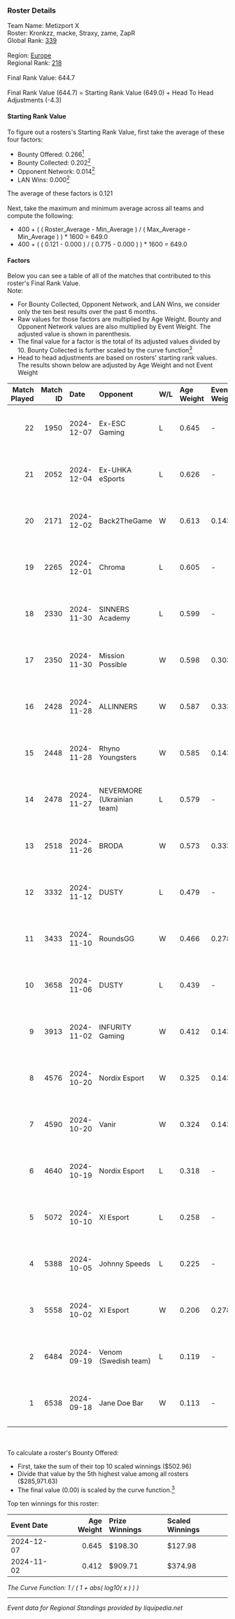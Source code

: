### Roster Details<br />
Team Name: Metizport X<br />
Roster: Kronkzz, macke, Straxy, zame, ZapR<br />
Global Rank: [339](../../standings_global_2025_02_28.md)<br />
<br />
Region: [Europe]( ../../standings_europe_2025_02_28.md)<br />
Regional Rank: [218]( ../../standings_europe_2025_02_28.md)<br />
<br />
Final Rank Value:  644.7<br />
<br />
Final Rank Value (644.7) = Starting Rank Value (649.0) + Head To Head Adjustments (-4.3)<br />

#### Starting Rank Value<br />
To figure out a rosters's Starting Rank Value, first take the average of these four factors:<br />
- Bounty Offered: 0.266[<sup>1</sup>](#table2)
- Bounty Collected: 0.202[<sup>2</sup>](#table1)
- Opponent Network: 0.014[<sup>2</sup>](#table1)
- LAN Wins: 0.000[<sup>2</sup>](#table1)

The average of these factors is 0.121<br />
<br />
Next, take the maximum and minimum average across all teams and compute the following:<br />
- 400 + ( ( Roster_Average - Min_Average ) / ( Max_Average - Min_Average ) ) * 1600 = 649.0
- 400 + ( ( 0.121 - 0.000 ) / ( 0.775 - 0.000 ) ) * 1600 = 649.0


#### Factors<br />
Below you can see a table of all of the matches that contributed to this roster's Final Rank Value.<br />
Note:<br />

- For Bounty Collected, Opponent Network, and LAN Wins, we consider only the ten best results over the past 6 months.
- Raw values for those factors are multiplied by Age Weight. Bounty and Opponent Network values are also multiplied by Event Weight. The adjusted value is shown in parenthesis.
- The final value for a factor is the total of its adjusted values divided by 10. Bounty Collected is further scaled by the curve function[<sup>3</sup>](#curveFunction)
- Head to head adjustments are based on rosters' starting rank values. The results shown below are adjusted by Age Weight and not Event Weight
<span id="table1"></span><br />


| Match Played | Match ID | Date       | Opponent                   | W/L | Age Weight | Event Weight | Bounty Collected | Opponent Network | LAN Wins  | H2H Adj. | Roster                             |
| -: | -: | :- | :- | :- | :- | :- | :- | :- | :- | -: | :- |
|           22 |     1950 | 2024-12-07 | Ex-ESC Gaming              | L   | 0.645      | -            | -                | -                | -         |    -9.15 | Kronkzz, macke, Straxy, zame, ZapR |
|           21 |     2052 | 2024-12-04 | Ex-UHKA eSports            | L   | 0.626      | -            | -                | -                | -         |   -13.38 | Kronkzz, macke, Straxy, zame, ZapR |
|           20 |     2171 | 2024-12-02 | Back2TheGame               | W   | 0.613      | 0.143        | 0.002 (0.000)    | 0.245 (0.021)    | 0 (0.000) |    11.97 | Kronkzz, macke, Straxy, zame, ZapR |
|           19 |     2265 | 2024-12-01 | Chroma                     | L   | 0.605      | -            | -                | -                | -         |    -8.51 | Kronkzz, macke, Straxy, zame, ZapR |
|           18 |     2330 | 2024-11-30 | SINNERS Academy            | L   | 0.599      | -            | -                | -                | -         |    -7.37 | Kronkzz, macke, Straxy, zame, ZapR |
|           17 |     2350 | 2024-11-30 | Mission Possible           | W   | 0.598      | 0.303        | 0.000 (0.000)    | 0.268 (0.048)    | 0 (0.000) |     6.77 | Kronkzz, macke, Straxy, zame, ZapR |
|           16 |     2428 | 2024-11-28 | ALLINNERS                  | W   | 0.587      | 0.333        | 0.003 (0.001)    | 0.162 (0.032)    | 0 (0.000) |    11.44 | Kronkzz, macke, Straxy, zame, ZapR |
|           15 |     2448 | 2024-11-28 | Rhyno Youngsters           | W   | 0.585      | 0.143        | 0.004 (0.000)    | 0.131 (0.011)    | 0 (0.000) |    11.90 | Kronkzz, macke, Straxy, zame, ZapR |
|           14 |     2478 | 2024-11-27 | NEVERMORE (Ukrainian team) | L   | 0.579      | -            | -                | -                | -         |    -5.75 | Kronkzz, macke, Straxy, zame, ZapR |
|           13 |     2518 | 2024-11-26 | BRODA                      | W   | 0.573      | 0.333        | 0.000 (0.000)    | 0.060 (0.012)    | 0 (0.000) |     5.53 | Kronkzz, macke, Straxy, zame, ZapR |
|           12 |     3332 | 2024-11-12 | DUSTY                      | L   | 0.479      | -            | -                | -                | -         |    -7.01 | Kronkzz, Macke, Straxy, zame, ZapR |
|           11 |     3433 | 2024-11-10 | RoundsGG                   | W   | 0.466      | 0.278        | 0.000 (0.000)    | 0.066 (0.008)    | 0 (0.000) |     5.10 | Kronkzz, Macke, Straxy, zame, ZapR |
|           10 |     3658 | 2024-11-06 | DUSTY                      | L   | 0.439      | -            | -                | -                | -         |    -6.40 | Kronkzz, Macke, Straxy, zame, ZapR |
|            9 |     3913 | 2024-11-02 | INFURITY Gaming            | W   | 0.412      | 0.143        | 0.001 (0.000)    | 0.032 (0.002)    | 0 (0.000) |     5.85 | Brave, Macke, Straxy, zame, ZapR   |
|            8 |     4576 | 2024-10-20 | Nordix Esport              | W   | 0.325      | 0.143        | 0.001 (0.000)    | 0.016 (0.001)    | 0 (0.000) |     4.63 | Brave, Macke, Straxy, zame, ZapR   |
|            7 |     4590 | 2024-10-20 | Vanir                      | W   | 0.324      | 0.143        | 0.000 (0.000)    | 0.000 (0.000)    | 0 (0.000) |     2.11 | Brave, Macke, Straxy, zame, ZapR   |
|            6 |     4640 | 2024-10-19 | Nordix Esport              | L   | 0.318      | -            | -                | -                | -         |    -5.49 | Brave, Macke, Straxy, zame, ZapR   |
|            5 |     5072 | 2024-10-10 | XI Esport                  | L   | 0.258      | -            | -                | -                | -         |    -5.50 | Kronkzz, Macke, Straxy, zame, ZapR |
|            4 |     5388 | 2024-10-05 | Johnny Speeds              | L   | 0.225      | -            | -                | -                | -         |    -1.18 | Kronkzz, Macke, Straxy, zame, ZapR |
|            3 |     5558 | 2024-10-02 | XI Esport                  | W   | 0.206      | 0.278        | 0.000 (0.000)    | 0.138 (0.008)    | 0 (0.000) |     2.09 | Kronkzz, Macke, Straxy, zame, ZapR |
|            2 |     6484 | 2024-09-19 | Venom (Swedish team)       | L   | 0.119      | -            | -                | -                | -         |    -2.69 | Kronkzz, Macke, Straxy, zame, ZapR |
|            1 |     6538 | 2024-09-18 | Jane Doe Bar               | W   | 0.113      | -            | -                | -                | -         |     0.70 | Kronkzz, Macke, Straxy, zame, ZapR |

<br />
<span id="table2"></span><br />
To calculate a roster's Bounty Offered:<br />

- First, take the sum of their top 10 scaled winnings ($502.96)
- Divide that value by the 5th highest value among all rosters ($285,971.63)
- The final value (0.00) is scaled by the curve function.[<sup>3</sup>](#curveFunction)

Top ten winnings for this roster:<br />

| Event Date | Age Weight | Prize Winnings | Scaled Winnings |
| :- | -: | :- | :- |
| 2024-12-07 |      0.645 | $198.30        | $127.98         |
| 2024-11-02 |      0.412 | $909.71        | $374.98         |


<span id="curveFunction"></span>_The Curve Function: 1 / ( 1 + abs( log10( x ) ) )_<br />

---
_Event data for Regional Standings provided by liquipedia.net_<br />
